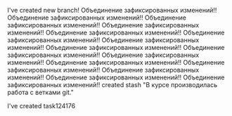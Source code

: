 I've created new branch!
Объединение зафиксированных изменений!!
Объединение зафиксированных изменений!!
Объединение зафиксированных изменений!!
Объединение зафиксированных изменений!!
Объединение зафиксированных изменений!!
Объединение зафиксированных изменений!!
Объединение зафиксированных изменений!!
Объединение зафиксированных изменений!!
Объединение зафиксированных изменений!!
Объединение зафиксированных изменений!!
Объединение зафиксированных изменений!!
Объединение зафиксированных изменений!!
Объединение зафиксированных изменений!!
Объединение зафиксированных изменений!!
Объединение зафиксированных изменений!!
created stash
"В курсе производилась работа с ветками git."

I've created task124176